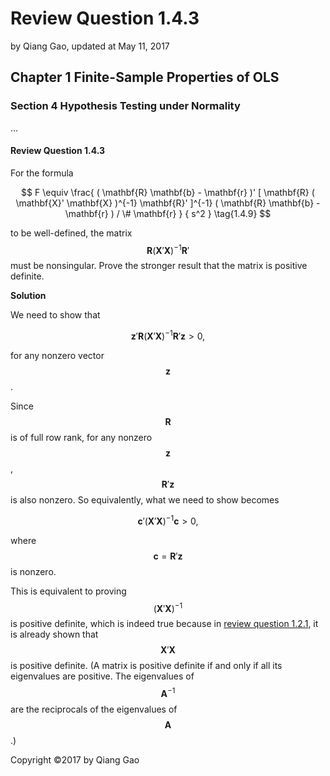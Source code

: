 # Review Question 1.4.3

by Qiang Gao, updated at May 11, 2017

## Chapter 1 Finite-Sample Properties of OLS

### Section 4 Hypothesis Testing under Normality

...

#### Review Question 1.4.3

For the formula

$$
F \equiv
\frac{ ( \mathbf{R} \mathbf{b} - \mathbf{r} )' [ \mathbf{R} ( \mathbf{X}' \mathbf{X} )^{-1} \mathbf{R}' ]^{-1} ( \mathbf{R} \mathbf{b} - \mathbf{r} ) / \# \mathbf{r} }
{ s^2 }
\tag{1.4.9}
$$

to be well-defined, the matrix $$\mathbf{R} ( \mathbf{X}' \mathbf{X} )^{-1} \mathbf{R}'$$ must be nonsingular. Prove the stronger result that the matrix is positive definite.

**Solution**

We need to show that

$$
\mathbf{z}' \mathbf{R} ( \mathbf{X}' \mathbf{X} )^{-1} \mathbf{R}' \mathbf{z} > 0,
\tag{1}
$$

for any nonzero vector $$\mathbf{z}$$.

Since $$\mathbf{R}$$ is of full row rank, for any nonzero $$\mathbf{z}$$, $$\mathbf{R}' \mathbf{z}$$ is also nonzero. So equivalently, what we need to show becomes

$$
\mathbf{c}' ( \mathbf{X}' \mathbf{X} )^{-1} \mathbf{c} > 0,
\tag{2}
$$

where $$\mathbf{c} = \mathbf{R}' \mathbf{z}$$ is nonzero.

This is equivalent to proving $$( \mathbf{X}' \mathbf{X} )^{-1}$$ is positive definite, which is indeed true because in [review question 1.2.1](../section-2-the-algebra-of-least-squares/1.2/1.2.1.md), it is already shown that $$\mathbf{X}' \mathbf{X}$$ is positive definite. \(A matrix is positive definite if and only if all its eigenvalues are positive. The eigenvalues of $$\mathbf{A}^{-1}$$ are the reciprocals of the eigenvalues of $$\mathbf{A}$$.\)

Copyright ©2017 by Qiang Gao

